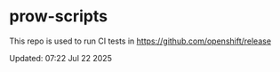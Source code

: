 # prow-scripts

This repo is used to run CI tests in https://github.com/openshift/release

Updated: 07:22 Jul 22 2025
